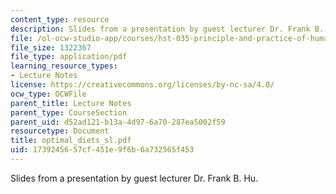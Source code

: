 ```yaml
---
content_type: resource
description: Slides from a presentation by guest lecturer Dr. Frank B. Hu.
file: /ol-ocw-studio-app/courses/hst-035-principle-and-practice-of-human-pathology-spring-2003/1739245657cf451e9f6b6a732565f453_optimal_diets_sl.pdf
file_size: 1322367
file_type: application/pdf
learning_resource_types:
- Lecture Notes
license: https://creativecommons.org/licenses/by-nc-sa/4.0/
ocw_type: OCWFile
parent_title: Lecture Notes
parent_type: CourseSection
parent_uid: d52ad121-b13a-4d97-6a70-287ea5002f59
resourcetype: Document
title: optimal_diets_sl.pdf
uid: 17392456-57cf-451e-9f6b-6a732565f453
---
```

Slides from a presentation by guest lecturer Dr. Frank B. Hu.
